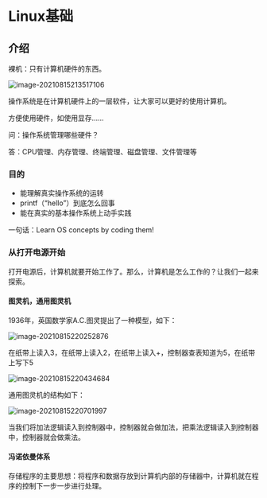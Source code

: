 # Linux基础

## 介绍

裸机：只有计算机硬件的东西。

![image-20210815213517106](https://github.com/kuangdi1992/Interview-knowledge/blob/master/%E5%9B%BE%E7%89%87/Linux%E5%9B%BE%E7%89%87/image-20210815213517106.png)

操作系统是在计算机硬件上的一层软件，让大家可以更好的使用计算机。

方便使用硬件，如使用显存……

问：操作系统管理哪些硬件？

答：CPU管理、内存管理、终端管理、磁盘管理、文件管理等



### 目的

- 能理解真实操作系统的运转
- printf（“hello”）到底怎么回事
- 能在真实的基本操作系统上动手实践

一句话：Learn OS concepts by coding them!

### 从打开电源开始

打开电源后，计算机就要开始工作了。那么，计算机是怎么工作的？让我们一起来探索。

#### 图灵机，通用图灵机

1936年，英国数学家A.C.图灵提出了一种模型，如下：

![image-20210815220252876](C:\Users\kd\AppData\Roaming\Typora\typora-user-images\image-20210815220252876.png)

在纸带上读入3，在纸带上读入2，在纸带上读入+，控制器查表知道为5，在纸带上写下5

![image-20210815220434684](C:\Users\kd\AppData\Roaming\Typora\typora-user-images\image-20210815220434684.png)

通用图灵机的结构如下：

![image-20210815220701997](C:\Users\kd\AppData\Roaming\Typora\typora-user-images\image-20210815220701997.png)

当我们将加法逻辑读入到控制器中，控制器就会做加法，把乘法逻辑读入到控制器中，控制器就会做乘法。

#### 冯诺依曼体系

存储程序的主要思想：将程序和数据存放到计算机内部的存储器中，计算机就在程序的控制下一步一步进行处理。